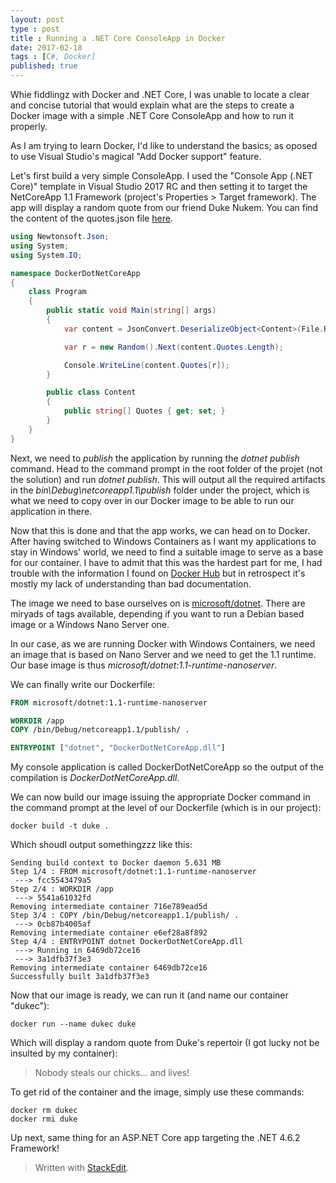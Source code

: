 ```yaml
---
layout: post
type : post
title : Running a .NET Core ConsoleApp in Docker
date: 2017-02-18
tags : [C#, Docker]
published: true
---
```

Whie fiddlingz with Docker and .NET Core, I was unable to locate a clear and concise tutorial that would explain what are the steps to create a Docker image with a simple .NET Core ConsoleApp and how to run it properly.

As I am trying to learn Docker, I'd like to understand the basics; as oposed to use Visual Studio's magical "Add Docker support" feature.

Let's first build a very simple ConsoleApp. I used the "Console App (.NET Core)" template in Visual Studio 2017 RC and then setting it to target the NetCoreApp 1.1 Framework (project's Properties > Target framework). The app will display a random quote from our friend Duke Nukem. You can find the content of the quotes.json file [here](https://gist.github.com/Pvlerick/0765e5c6fc389444380aa44860de96e0).

```csharp
using Newtonsoft.Json;
using System;
using System.IO;

namespace DockerDotNetCoreApp
{
    class Program
    {
        public static void Main(string[] args)
        {
            var content = JsonConvert.DeserializeObject<Content>(File.ReadAllText("quotes.json"));

            var r = new Random().Next(content.Quotes.Length);

            Console.WriteLine(content.Quotes[r]);
        }

        public class Content
        {
            public string[] Quotes { get; set; }
        }
    }
}
```

Next, we need to _publish_ the application by running the _dotnet publish_ command. Head to the command prompt in the root folder of the projet (not the solution) and run _dotnet publish_.
This will output all the required artifacts in the _bin\Debug\netcoreapp1.1\publish_ folder under the project, which is what we need to copy over in our Docker image to be able to run our application in there.

Now that this is done and that the app works, we can head on to Docker. After having switched to Windows Containers as I want my applications to stay in Windows' world, we need to find a suitable image to serve as a base for our container.
I have to admit that this was the hardest part for me, I had trouble with the information I found on [Docker Hub](https://hub.docker.com/) but in retrospect it's mostly my lack of understanding than bad documentation.

The image we need to base ourselves on is [microsoft/dotnet](https://hub.docker.com/r/microsoft/dotnet/). There are miryads of tags available, depending if you want to run a Debian based image or a Windows Nano Server one.

In our case, as we are running Docker with Windows Containers, we need an image that is based on Nano Server and we need to get the 1.1 runtime. Our base image is thus _microsoft/dotnet:1.1-runtime-nanoserver_.

We can finally write our Dockerfile:

```dockerfile
FROM microsoft/dotnet:1.1-runtime-nanoserver

WORKDIR /app
COPY /bin/Debug/netcoreapp1.1/publish/ .

ENTRYPOINT ["dotnet", "DockerDotNetCoreApp.dll"]
```

My console application is called DockerDotNetCoreApp so the output of the compilation is _DockerDotNetCoreApp.dll_.

We can now build our image issuing the appropriate Docker command in the command prompt at the level of our Dockerfile (which is in our project):

```
docker build -t duke .
```

Which shoudl output somethingzzz like this:

```
Sending build context to Docker daemon 5.631 MB
Step 1/4 : FROM microsoft/dotnet:1.1-runtime-nanoserver
 ---> fcc5543479a5
Step 2/4 : WORKDIR /app
 ---> 5541a61032fd
Removing intermediate container 716e789ead5d
Step 3/4 : COPY /bin/Debug/netcoreapp1.1/publish/ .
 ---> 0cb87b4005af
Removing intermediate container e6ef28a8f892
Step 4/4 : ENTRYPOINT dotnet DockerDotNetCoreApp.dll
 ---> Running in 6469db72ce16
 ---> 3a1dfb37f3e3
Removing intermediate container 6469db72ce16
Successfully built 3a1dfb37f3e3
```

Now that our image is ready, we can run it (and name our container "dukec"):

```
docker run --name dukec duke
```

Which will display a random quote from Duke's repertoir (I got lucky not be insulted by my container):

> Nobody steals our chicks... and lives!

To get rid of the container and the image, simply use these commands:

```
docker rm dukec
docker rmi duke
```

Up next, same thing for an ASP.NET Core app targeting the .NET 4.6.2 Framework!

> Written with [StackEdit](https://stackedit.io/).
